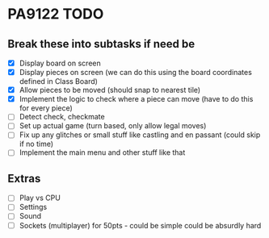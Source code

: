 # PA9122 TODO
## Break these into subtasks if need be
- [X] Display board on screen
- [X] Display pieces on screen (we can do this using the board coordinates defined in Class Board)
- [X] Allow pieces to be moved (should snap to nearest tile)
- [X] Implement the logic to check where a piece can move (have to do this for every piece)
- [ ] Detect check, checkmate
- [ ] Set up actual game (turn based, only allow legal moves)
- [ ] Fix up any glitches or small stuff like castling and en passant (could skip if no time)
- [ ] Implement the main menu and other stuff like that

## Extras
- [ ] Play vs CPU
- [ ] Settings
- [ ] Sound
- [ ] Sockets (multiplayer) for 50pts - could be simple could be absurdly hard